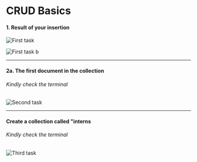 # CRUD Basics

#### 1. Result of your insertion

![First task](https://github.com/victor-for-christ/mongodb-basics/blob/crud-basics/images_2/01.png?raw=true)

![First task b](https://github.com/victor-for-christ/mongodb-basics/blob/crud-basics/images_2/02.png?raw=true)

---

#### 2a. The first document in the collection

###### Kindly check the terminal

![Second task](https://github.com/victor-for-christ/mongodb-basics/blob/crud-basics/images_2/03.png?raw=true)

---

#### Create a collection called "interns

###### Kindly check the terminal

![Third task](https://raw.githubusercontent.com/victorpro4C/mongodb-basics/master/images/03.png)
